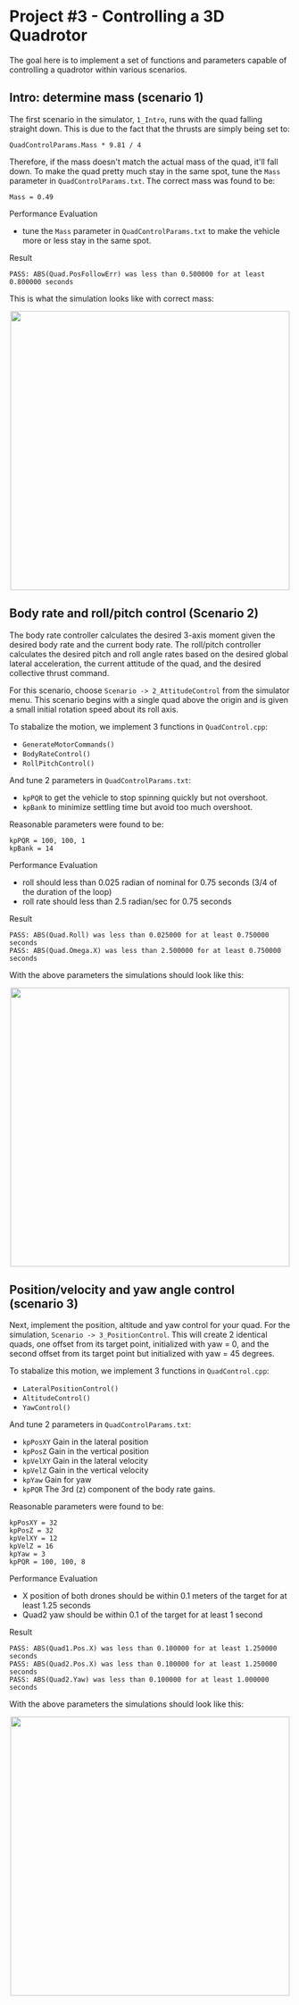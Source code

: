 # Project #3 - Controlling a 3D Quadrotor

The goal here is to implement a set of functions and parameters capable of controlling a quadrotor within various scenarios.

## Intro: determine mass (scenario 1) ##

The first scenario in the simulator, `1_Intro`, runs with the quad falling straight down.  This is due to the fact that the thrusts are simply being set to:

```
QuadControlParams.Mass * 9.81 / 4
```

Therefore, if the mass doesn't match the actual mass of the quad, it'll fall down.  To make the quad pretty much stay in the same spot, tune the `Mass` parameter in `QuadControlParams.txt`.  The correct mass was found to be:

```$xslt
Mass = 0.49
```

Performance Evaluation
 - tune the `Mass` parameter in `QuadControlParams.txt` to make the vehicle more or less stay in the same spot.

Result
```$xslt
PASS: ABS(Quad.PosFollowErr) was less than 0.500000 for at least 0.800000 seconds
```

This is what the simulation looks like with correct mass:

<p align="center">
<img src="animations/scenario1.gif" width="500"/>
</p>

## Body rate and roll/pitch control (Scenario 2) ##

The body rate controller calculates the desired 3-axis moment given the desired body rate and the current body rate.
The roll/pitch controller calculates the desired pitch and roll angle rates based on the desired global lateral acceleration, the current attitude of the quad, and the desired collective thrust command.

For this scenario, choose `Scenario -> 2_AttitudeControl` from the simulator menu.  This scenario begins with a single quad above the origin and is given a small initial rotation speed about its roll axis.  

To stabalize the motion, we implement 3 functions in `QuadControl.cpp`:
 - `GenerateMotorCommands()`
 - `BodyRateControl()`
 - `RollPitchControl()`

And tune 2 parameters in `QuadControlParams.txt`:
 - `kpPQR` to get the vehicle to stop spinning quickly but not overshoot.
 - `kpBank` to minimize settling time but avoid too much overshoot.
 
Reasonable parameters were found to be:
```$xslt
kpPQR = 100, 100, 1
kpBank = 14
```

Performance Evaluation
 - roll should less than 0.025 radian of nominal for 0.75 seconds (3/4 of the duration of the loop)
 - roll rate should less than 2.5 radian/sec for 0.75 seconds

Result
```
PASS: ABS(Quad.Roll) was less than 0.025000 for at least 0.750000 seconds
PASS: ABS(Quad.Omega.X) was less than 2.500000 for at least 0.750000 seconds
```

With the above parameters the simulations should look like this:

<p align="center">
<img src="animations/scenario2.gif" width="500"/>
</p>

## Position/velocity and yaw angle control (scenario 3) ##

Next, implement the position, altitude and yaw control for your quad.  For the simulation, `Scenario -> 3_PositionControl`.  This will create 2 identical quads, one offset from its target point, initialized with yaw = 0, and the second offset from its target point but initialized with yaw = 45 degrees.

To stabalize this motion, we implement 3 functions in `QuadControl.cpp`:
 - `LateralPositionControl()`
 - `AltitudeControl()`
 - `YawControl()`

And tune 2 parameters in `QuadControlParams.txt`:
 - `kpPosXY` Gain in the lateral position
 - `kpPosZ` Gain in the vertical position
 - `kpVelXY` Gain in the lateral velocity
 - `kpVelZ` Gain in the vertical velocity
 - `kpYaw` Gain for yaw
 - `kpPQR` The 3rd (z) component of the body rate gains.
 
Reasonable parameters were found to be:
```$xslt
kpPosXY = 32
kpPosZ = 32
kpVelXY = 12
kpVelZ = 16
kpYaw = 3
kpPQR = 100, 100, 8
```

Performance Evaluation
 - X position of both drones should be within 0.1 meters of the target for at least 1.25 seconds
 - Quad2 yaw should be within 0.1 of the target for at least 1 second

Result
```
PASS: ABS(Quad1.Pos.X) was less than 0.100000 for at least 1.250000 seconds
PASS: ABS(Quad2.Pos.X) was less than 0.100000 for at least 1.250000 seconds
PASS: ABS(Quad2.Yaw) was less than 0.100000 for at least 1.000000 seconds
```

With the above parameters the simulations should look like this:

<p align="center">
<img src="animations/scenario3.gif" width="500"/>
</p>

